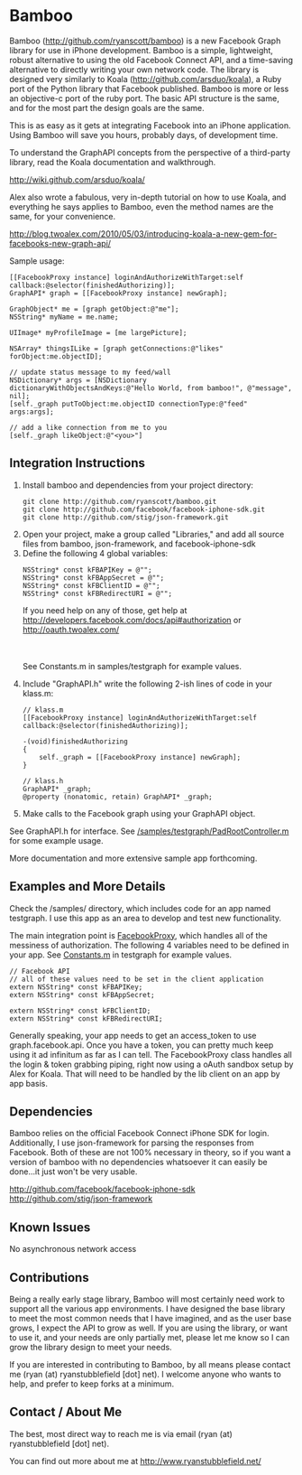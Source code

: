 Bamboo
====
Bamboo (<a href="http://github.com/ryanscott/bamboo" target="_blank">http://github.com/ryanscott/bamboo</a>) is a new Facebook Graph library for use in iPhone development.  Bamboo is a simple, lightweight, robust alternative to using the old Facebook Connect API, and a time-saving alternative to directly writing your own network code.  The library is designed very similarly to Koala (<a href="http://github.com/arsduo/koala" target="_blank">http://github.com/arsduo/koala</a>), a Ruby port of the Python library that Facebook published.  Bamboo is more or less an objective-c port of the ruby port.  The basic API structure is the same, and for the most part the design goals are the same.

This is as easy as it gets at integrating Facebook into an iPhone application.  Using Bamboo will save you hours, probably days, of development time.

To understand the GraphAPI concepts from the perspective of a third-party library, read the Koala documentation and walkthrough.

<a href="http://wiki.github.com/arsduo/koala/" target="_blank">http://wiki.github.com/arsduo/koala/</a>

Alex also wrote a fabulous, very in-depth tutorial on how to use Koala, and everything he says applies to Bamboo, even the method names are the same, for your convenience.

<a href="http://blog.twoalex.com/2010/05/03/introducing-koala-a-new-gem-for-facebooks-new-graph-api/" target="_blank">http://blog.twoalex.com/2010/05/03/introducing-koala-a-new-gem-for-facebooks-new-graph-api/</a>

Sample usage:

	[[FacebookProxy instance] loginAndAuthorizeWithTarget:self callback:@selector(finishedAuthorizing)];
	GraphAPI* graph = [[FacebookProxy instance] newGraph];

	GraphObject* me = [graph getObject:@"me"];
	NSString* myName = me.name;
	
	UIImage* myProfileImage = [me largePicture];

	NSArray* thingsILike = [graph getConnections:@"likes" forObject:me.objectID];
	
	// update status message to my feed/wall
	NSDictionary* args = [NSDictionary dictionaryWithObjectsAndKeys:@"Hello World, from bamboo!", @"message", nil];
	[self._graph putToObject:me.objectID connectionType:@"feed" args:args];

	// add a like connection from me to you
	[self._graph likeObject:@"<you>"]

Integration Instructions
-----

<ol>
	<li>Install bamboo and dependencies from your project directory:</li>

<pre><code>git clone http://github.com/ryanscott/bamboo.git
git clone http://github.com/facebook/facebook-iphone-sdk.git
git clone http://github.com/stig/json-framework.git</pre></code>

<li>Open your project, make a group called "Libraries," and add all source files from bamboo, json-framework, and facebook-iphone-sdk</li>

<li>Define the following 4 global variables:</li>

<pre><code>NSString* const kFBAPIKey = @"<your_facebook_api_key>";
NSString* const kFBAppSecret = @"<your_facebook_app_secret>";
NSString* const kFBClientID = @"<your_facebook_client_id>";
NSString* const kFBRedirectURI = @"<redirect_url_for_oath>";</pre></code>

If you need help on any of those, get help at <a href="http://developers.facebook.com/docs/api#authorization" target="_blank">http://developers.facebook.com/docs/api#authorization</a> or <a href="http://oauth.twoalex.com/" target="_blank">http://oauth.twoalex.com/</a>

<br/><br/>
See Constants.m in samples/testgraph for example values.

<li>Include "GraphAPI.h" write the following 2-ish lines of code in your klass.m:</li>

<pre><code>// klass.m
[[FacebookProxy instance] loginAndAuthorizeWithTarget:self callback:@selector(finishedAuthorizing)];

-(void)finishedAuthorizing
{
	self._graph = [[FacebookProxy instance] newGraph];
}

// klass.h
GraphAPI* _graph; 
@property (nonatomic, retain) GraphAPI* _graph;</pre></code>

<li>Make calls to the Facebook graph using your GraphAPI object.</li>
</ol>
See GraphAPI.h for interface.  See <a href="http://github.com/ryanscott/bamboo/blob/master/samples/testgraph/iPad/PadRootController.m" target="_blank">/samples/testgraph/PadRootController.m</a> for some example usage.

More documentation and more extensive sample app forthcoming.

Examples and More Details 
-----
Check the /samples/ directory, which includes code for an app named testgraph.  I use this app as an area to develop and test new functionality.  

The main integration point is <a href="http://github.com/ryanscott/bamboo/blob/master/Classes/FacebookProxy.h" target="_blank">FacebookProxy</a>, which handles all of the messiness of authorization.  The following 4 variables need to be defined in your app.  See <a href="http://github.com/ryanscott/bamboo/blob/master/samples/testgraph/Shared/Constants.m" target="_blank">Constants.m</a> in testgraph for example values.

<pre><code>// Facebook API
// all of these values need to be set in the client application
extern NSString* const kFBAPIKey;
extern NSString* const kFBAppSecret;

extern NSString* const kFBClientID;
extern NSString* const kFBRedirectURI;</pre></code>

Generally speaking, your app needs to get an access_token to use graph.facebook.api.  Once you have a token, you can pretty much keep using it ad infinitum as far as I can tell.  The FacebookProxy class handles all the login & token grabbing piping, right now using a oAuth sandbox setup by Alex for Koala.  That will need to be handled by the lib client on an app by app basis.

Dependencies
-----

Bamboo relies on the official Facebook Connect iPhone SDK for login.  Additionally, I use json-framework for parsing the responses from Facebook.  Both of these are not 100% necessary in theory, so if you want a version of bamboo with no dependencies whatsoever it can easily be done...it just won't be very usable.

<a href="http://github.com/facebook/facebook-iphone-sdk" target="_blank">http://github.com/facebook/facebook-iphone-sdk</a><br/>
<a href="http://github.com/stig/json-framework" target="_blank">http://github.com/stig/json-framework</a>

Known Issues
-----
No asynchronous network access

Contributions
-----
Being a really early stage library, Bamboo will most certainly need work to support all the various app environments.  I have designed the base library to meet the most common needs that I have imagined, and as the user base grows, I expect the API to grow as well.  If you are using the library, or want to use it, and your needs are only partially met, please let me know so I can grow the library design to meet your needs.

If you are interested in contributing to Bamboo, by all means please contact me (ryan (at) ryanstubblefield [dot] net).  I welcome anyone who wants to help, and prefer to keep forks at a minimum.

Contact / About Me
-----
The best, most direct way to reach me is via email (ryan (at) ryanstubblefield [dot] net).

You can find out more about me at <a href="http://www.ryanstubblefield.net/" target="_blank">http://www.ryanstubblefield.net/</a>
